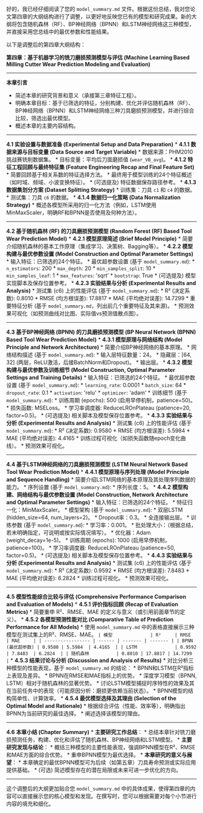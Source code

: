 好的，我已经仔细阅读了您的 `model_summary.md` 文件。根据这份总结，我对您论文第四章的大纲结构进行了调整，以更好地反映您已有的模型和研究成果。新的大纲将包含随机森林（RF）、BP神经网络（BPNN）和LSTM神经网络这三种模型，并直接采用您总结中的最优参数和性能结果。

以下是调整后的第四章大纲结构：

**第四章：基于机器学习的铣刀磨损预测模型与评估 (Machine Learning Based Milling Cutter Wear Prediction Modeling and Evaluation)**

---

**本章引言**
*   简述本章的研究背景和意义（承接第三章特征工程）。
*   明确本章目标：基于已筛选的特征，分别构建、优化并评估随机森林（RF）、BP神经网络（BPNN）和LSTM神经网络三种刀具磨损预测模型，并进行综合比较，筛选出最优模型。
*   概述本章的主要内容结构。

---

**4.1 实验设置与数据准备 (Experimental Setup and Data Preparation)**
    *   **4.1.1 数据来源与目标变量 (Data Source and Target Variable)**
        *   数据来源：PHM2010挑战赛铣削数据集。
        *   目标变量：平均后刀面磨损值 (`wear_VB_avg`)。
    *   **4.1.2 特征工程回顾与最终特征集 (Feature Engineering Recap and Final Feature Set)**
        *   简要回顾基于相关系数的特征选择方法。
        *   最终用于模型训练的24个特征概述（如时域、频域、小波变换特征）。
        *   (可选提及) 特征数据保存路径参考。
    *   **4.1.3 数据集划分方案 (Dataset Splitting Strategy)**
        *   训练集：刀具 `c1` 和 `c4` 的数据。
        *   测试集：刀具 `c6` 的数据。
    *   **4.1.4 数据归一化策略 (Data Normalization Strategy)**
        *   概述各模型所采用的归一化方法（例如，LSTM使用MinMaxScaler，明确RF和BPNN是否使用及何种方法）。

---

**4.2 基于随机森林 (RF) 的刀具磨损预测模型 (Random Forest (RF) Based Tool Wear Prediction Model)**
    *   **4.2.1 模型原理简述 (Brief Model Principle)**
        *   简要介绍随机森林的基本工作原理（集成学习、决策树、Bagging等）。
    *   **4.2.2 模型构建与最优参数设置 (Model Construction and Optimal Parameter Settings)**
        *   输入特征：已筛选的24个特征。
        *   最优超参数设置 (基于 `model_summary.md`):
            *   `n_estimators`: 200
            *   `max_depth`: 20
            *   `min_samples_split`: 10
            *   `min_samples_leaf`: 1
            *   `max_features`: 'sqrt'
            *   `bootstrap`: True
        *   (可选提及) 模型实现脚本及保存位置参考。
    *   **4.2.3 实验结果与分析 (Experimental Results and Analysis)**
        *   测试集 (c6) 上的性能评估 (基于 `model_summary.md`):
            *   R² (决定系数): 0.8010
            *   RMSE (均方根误差): 17.8817
            *   MAE (平均绝对误差): 14.7299
        *   重要特征分析 (基于 `model_summary.md`，列出前几个重要特征及其来源)。
        *   预测效果可视化（如预测曲线对比图、实际值vs预测值散点图）。

---

**4.3 基于BP神经网络 (BPNN) 的刀具磨损预测模型 (BP Neural Network (BPNN) Based Tool Wear Prediction Model)**
    *   **4.3.1 模型原理与网络结构 (Model Principle and Network Architecture)**
        *   简要介绍BP神经网络的基本原理。
        *   网络结构描述 (基于 `model_summary.md`):
            *   输入层特征数量：24。
            *   隐藏层：[64, 32] (两层，ReLU激活，后接BatchNorm和Dropout)。
            *   输出层。
    *   **4.3.2 模型构建与最优参数及训练细节 (Model Construction, Optimal Parameter Settings and Training Details)**
        *   输入特征：已筛选的24个特征。
        *   最优超参数设置 (基于 `model_summary.md`):
            *   `learning_rate`: 0.0001
            *   `batch_size`: 64
            *   `dropout_rate`: 0.1
            *   `activation`: 'relu'
            *   `optimizer`: 'adam'
        *   训练细节 (基于 `model_summary.md`):
            *   训练周期 (epochs): 500 (启用早停机制，patience=50)。
            *   损失函数: MSELoss。
            *   学习率调度器: ReduceLROnPlateau (patience=20, factor=0.5)。
        *   (可选提及) 相关脚本及模型保存位置参考。
    *   **4.3.3 实验结果与分析 (Experimental Results and Analysis)**
        *   测试集 (c6) 上的性能评估 (基于 `model_summary.md`):
            *   R² (决定系数): 0.9580
            *   RMSE (均方根误差): 5.5984
            *   MAE (平均绝对误差): 4.4165
        *   训练过程可视化（如损失函数随epoch变化曲线）。
        *   预测效果可视化。

---

**4.4 基于LSTM神经网络的刀具磨损预测模型 (LSTM Neural Network Based Tool Wear Prediction Model)**
    *   **4.4.1 模型原理与序列处理 (Model Principle and Sequence Handling)**
        *   简要介绍LSTM网络的基本原理及其处理序列数据的能力。
        *   序列设置 (基于 `model_summary.md`):
            *   序列长度：5。
    *   **4.4.2 模型构建、网络结构与最优参数设置 (Model Construction, Network Architecture and Optimal Parameter Settings)**
        *   输入特征：已筛选的24个特征。
        *   特征归一化：MinMaxScaler。
        *   模型架构 (基于 `model_summary.md`):
            *   双层LSTM (hidden_size=64, num_layers=2)。
            *   Dropout率：0.3。
            *   全连接输出层。
        *   训练参数 (基于 `model_summary.md`):
            *   学习率：0.001。
            *   批处理大小：（根据总结，若未明确指定，可说明或按实际情况填写）。
            *   优化器：Adam (weight_decay=1e-5)。
            *   训练周期 (epochs): 1000 (启用早停机制，patience=100)。
            *   学习率调度器: ReduceLROnPlateau (patience=50, factor=0.5)。
        *   (可选提及) 相关脚本及模型保存位置参考。
    *   **4.4.3 实验结果与分析 (Experimental Results and Analysis)**
        *   测试集 (c6) 上的性能评估 (基于 `model_summary.md`):
            *   R² (决定系数): 0.9592
            *   RMSE (均方根误差): 7.8483
            *   MAE (平均绝对误差): 6.2824
        *   训练过程可视化。
        *   预测效果可视化。

---

**4.5 模型性能综合比较与评估 (Comprehensive Performance Comparison and Evaluation of Models)**
    *   **4.5.1 评价指标回顾 (Recap of Evaluation Metrics)**
        *   简要重申 R²、RMSE、MAE 的定义与意义（或引用前面章节的定义）。
    *   **4.5.2 各模型预测性能对比 (Comparative Table of Prediction Performance for All Models)**
        *   使用 `model_summary.md` 中的表格直接展示三种模型在测试集上的R²、RMSE、MAE。
            ```
            | 模型              | R²     | RMSE    | MAE     |
            | ----------------- | ------ | ------- | ------- |
            | BPNN (最优超参数) | 0.9580 | 5.5984  | 4.4165  |
            | LSTM              | 0.9592 | 7.8483  | 6.2824  |
            | 随机森林          | 0.8010 | 17.8817 | 14.7299 |
            ```
    *   **4.5.3 结果讨论与分析 (Discussion and Analysis of Results)**
        *   对比分析三种模型的性能表现，基于 `model_summary.md` 的结论：
            *   BPNN和LSTM在R²指标上表现及差异。
            *   BPNN在RMSE和MAE指标上的优势。
            *   深度学习模型（BPNN, LSTM）相对于随机森林的显著优势。
            *   讨论LSTM模型捕捉时序特性的效果及其在当前任务中的表现（可能原因分析：磨损更依赖当前状态）。
            *   BPNN模型的结构简单性、计算效率。
    *   **4.5.4 最优模型选择及其理由 (Selection of the Optimal Model and Rationale)**
        *   根据综合评估（性能、效率等），明确指出BPNN为当前研究的最佳选择。
        *   阐述选择该模型的理由。

---

**4.6 本章小结 (Chapter Summary)**
    *   **主要研究工作总结**：
        *   总结本章针对铣刀磨损预测任务，构建、优化和评估了随机森林、BP神经网络和LSTM模型。
    *   **主要研究发现与结论**：
        *   概括三种模型的主要性能表现，强调BPNN模型在R²、RMSE和MAE方面的综合优势。
        *   重申BPNN模型为最优选择。
    *   **本章研究的意义与展望**：
        *   本章确定的最优BPNN模型可为后续（如第五章）刀具寿命预测或实际应用提供基础。
        *   (可选) 简述模型存在的潜在局限或未来可进一步优化的方向。

---

这个调整后的大纲更加贴合您 `model_summary.md` 中的具体成果，使得第四章的内容可以直接展示您的核心模型和发现。在撰写时，您可以根据需要对每个小节进行内容的填充和细化。